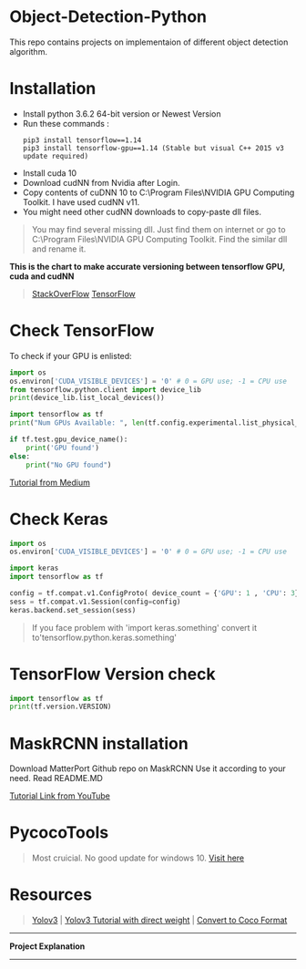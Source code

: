 # Object-Detection-Python
This repo contains projects on implementaion of different object detection algorithm.

# Installation

  - Install python 3.6.2 64-bit version or Newest Version
  - Run these commands : 
    ```
    pip3 install tensorflow==1.14
    pip3 install tensorflow-gpu==1.14 (Stable but visual C++ 2015 v3 update required)
    ```
 - Install cuda 10 
 - Download cudNN from Nvidia after Login.
 - Copy contents of cuDNN 10 to C:\Program Files\NVIDIA GPU Computing Toolkit. I have used cudNN v11.
 - You might need other cudNN downloads to copy-paste dll files.

>You may find several missing dll. Just find them on internet or go to C:\Program Files\NVIDIA GPU Computing Toolkit. Find the similar dll and rename it.

**This is the chart to make accurate versioning between tensorflow GPU, cuda and cudNN**

>[StackOverFlow](https://stackoverflow.com/questions/50622525/which-tensorflow-and-cuda-version-combinations-are-compatible)
>[TensorFlow](https://www.tensorflow.org/install/source#tested_build_configurations)


# Check TensorFlow

To check if your GPU is enlisted:

```Python
import os
os.environ['CUDA_VISIBLE_DEVICES'] = '0' # 0 = GPU use; -1 = CPU use
from tensorflow.python.client import device_lib
print(device_lib.list_local_devices())

import tensorflow as tf
print("Num GPUs Available: ", len(tf.config.experimental.list_physical_devices('GPU')))

if tf.test.gpu_device_name():
    print('GPU found')
else:
    print("No GPU found")
```
[Tutorial from Medium](https://medium.com/@liyin2015/tensorflow-cpus-and-gpus-configuration-9c223436d4ef)


# Check Keras

```Python
import os
os.environ['CUDA_VISIBLE_DEVICES'] = '0' # 0 = GPU use; -1 = CPU use

import keras
import tensorflow as tf

config = tf.compat.v1.ConfigProto( device_count = {'GPU': 1 , 'CPU': 3} )
sess = tf.compat.v1.Session(config=config)
keras.backend.set_session(sess)
```

>If you face problem with 'import keras.something' convert it to'tensorflow.python.keras.something'


# TensorFlow Version check 

```Python
import tensorflow as tf
print(tf.version.VERSION)
```

# MaskRCNN installation

Download MatterPort Github repo on MaskRCNN
Use it according to your need. Read README.MD

[Tutorial Link from YouTube](https://www.youtube.com/watch?v=GSDbfGsxruA&t=174s)


# PycocoTools

>Most cruicial. No good update for windows 10. [Visit here](https://github.com/philferriere/cocoapi)

# Resources

>[Yolov3](https://github.com/ultralytics) |
>[Yolov3 Tutorial with direct weight](https://www.youtube.com/channel/UCtfTf1nNJQ4PbUDqj-Q48rw) |
>[Convert to Coco Format](https://medium.com/datadriveninvestor/how-to-create-custom-coco-data-set-for-instance-segmentation-68dbfc988b56)


___
**Project Explanation**
___



